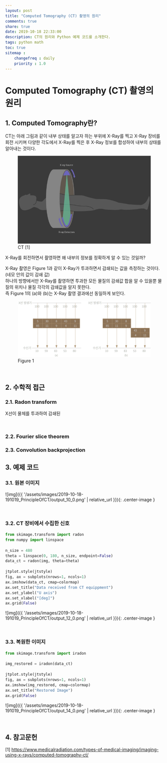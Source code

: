 ```yaml
---
layout: post
title: "Computed Tomography (CT) 촬영의 원리"
comments: true
share: true
date: 2019-10-18 22:33:00
description: CT의 원리와 Python 예제 코드를 소개한다.
tags: python math
toc: true
sitemap :
    changefreq : daily
    priority : 1.0
---
```


# Computed Tomography (CT) 촬영의 원리

## 1. Computed Tomography란?

CT는 아래 그림과 같이 내부 상태를 알고자 하는 부위에 X-Ray를 찍고 X-Ray 장비를 회전 시키며 다양한 각도에서 X-Ray를 찍은 후 X-Ray 정보를 합성하여 내부의 상태를 알아내는 것이다.

<figure>
    <img src='/assets/images/PrincipleOfCT/CT_Figure_dark.jpg' alt='CT' width="633" />
    <figcaption class="figure-caption">CT [1]</figcaption>
</figure>

X-Ray를 회전하면서 촬영하면 왜 내부의 정보를 정확하게 알 수 있는 것일까?
  
X-Ray 촬영은 Figure 1과 같이 X-Ray가 투과하면서 감쇄되는 값을 측정하는 것이다. (네모 안의 값이 감쇄 값)  
하나의 방향에서만 X-Ray를 촬영하면 투과한 모든 물질의 감쇄값 합을 알 수 있을뿐 물질의 위치나 물질 각각의 감쇄값을 알지 못한다.  
즉 Figure 1의 (a)와 (b)는 X-Ray 촬영 결과에선 동일하게 보인다.

<figure>
    <img src='/assets/images/PrincipleOfCT/1_X-ray_dark.png' alt='Figure 1' width="858" />
    <figcaption class="figure-caption">Figure 1</figcaption>
</figure>  


<br>

## 2. 수학적 접근

### 2.1. Radon transform
X선이 물체를 투과하여 감쇄된 

<br>

### 2.2. Fourier slice theorem

### 2.3. Convolution backprojection

## 3. 예제 코드



### 3.1. 원본 이미지




![img]({{ '/assets/images/2019-10-18-191019_PrincipleOfCT/output_10_0.png' | relative_url }}){: .center-image }


<br>

### 3.2. CT 장비에서 수집한 신호


```python
from skimage.transform import radon
from numpy import linspace

n_size = 480
theta = linspace(0, 180, n_size, endpoint=False)
data_ct = radon(img, theta=theta)

jtplot.style(jtstyle)
fig, ax = subplots(nrows=1, ncols=1)
ax.imshow(data_ct, cmap=colormap)
ax.set_title("Data received from CT equippment")
ax.set_ylabel("U axis")
ax.set_xlabel("[deg]")
ax.grid(False)
```


![img]({{ '/assets/images/2019-10-18-191019_PrincipleOfCT/output_12_0.png' | relative_url }}){: .center-image }


<br>

### 3.3. 복원한 이미지


```python
from skimage.transform import iradon

img_restored = iradon(data_ct)
 
jtplot.style(jtstyle)
fig, ax = subplots(nrows=1, ncols=1)
ax.imshow(img_restored, cmap=colormap)
ax.set_title("Restored Image")
ax.grid(False)
```


![img]({{ '/assets/images/2019-10-18-191019_PrincipleOfCT/output_14_0.png' | relative_url }}){: .center-image }


<br>

## 4. 참고문헌
[1] https://www.medicalradiation.com/types-of-medical-imaging/imaging-using-x-rays/computed-tomography-ct/
